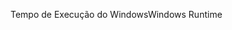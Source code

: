 <span data-ttu-id="3a9f1-101">Tempo de Execução do Windows</span><span class="sxs-lookup"><span data-stu-id="3a9f1-101">Windows Runtime</span></span>